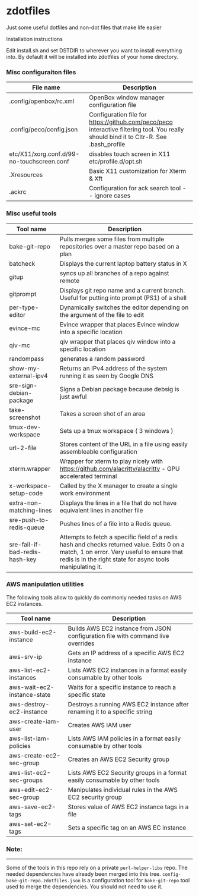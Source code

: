 # zdotfiles

Just some useful dotfiles and non-dot files that make life easier

Installation instructions

Edit install.sh and set DSTDIR to wherever you want to install everything into.
By default it will be installed into zdotfiles of your home directory.

### Misc configuraiton files

File name                                  | Description
-------------------------------------------|-------------
.config/openbox/rc.xml                     | OpenBox window manager configuration file
.config/peco/config.json                   | Configuration file for https://github.com/peco/peco interactive filtering tool. You really should bind it to Cltr-R. See .bash_profile
etc/X11/xorg.conf.d/99-no-touchscreen.conf | disables touch screen in X11 etc/profile.d/opt.sh |  /opt/bin tree should really be a part of the path in a modern system
.Xresources                                | Basic X11 customization for Xterm & Xft
.ackrc                                     | Configuration for ack search tool -- ignore cases

### Misc useful tools

Tool name                      | Description
-------------------------------|-----------
bake-git-repo                  | Pulls merges some files from multiple repositories over a master repo based on a plan
batcheck                       | Displays the current laptop battery status in X
gitup                          | syncs up all branches of a repo against remote
gitprompt                      | Displays git repo name and a current branch. Useful for putting into prompt (PS1) of a shell
per-type-editor                | Dynamically switches the editor depending on the argument of the file to edit
evince-mc                      | Evince wrapper that places Evince window into a specific location
qiv-mc                         | qiv wrapper that places qiv window into a specific location
randompass                     | generates a random password
show-my-external-ipv4          | Returns an IPv4 address of the system running it as seen by Google DNS
sre-sign-debian-package        | Signs a Debian package because debsig is just awful
take-screenshot                | Takes a screen shot of an area
tmux-dev-workspace             | Sets up a tmux workspace ( 3 windows )
url-2-file                     | Stores content of the URL in a file using easily assembleable configuration
xterm.wrapper                  | Wrapper for xterm to play nicely with https://github.com/alacritty/alacritty - GPU accelerated terminal
x-workspace-setup-code         | Called by the X manager to create a single work environment
extra-non-matching-lines       | Displays the lines in a file that do not have equivalent lines in another file
sre-push-to-redis-queue        | Pushes lines of a file into a Redis queue.
sre-fail-if-bad-redis-hash-key | Attempts to fetch a specific field of a redis hash and checks returned value. Exits 0 on a match, 1 on error. Very useful to ensure that redis is in the right state for async tools manipulating it.


### AWS manipulation utilities

The following tools allow to quickly do commonly needed tasks on AWS EC2 instances.

Tool name                   | Description
----------------------------|-----------------------------------------------------------------------
aws-build-ec2-instance      | Builds AWS EC2 instance from JSON configuration file with command live overrides
aws-srv-ip                  | Gets an IP address of a specific AWS EC2 instance
aws-list-ec2-instances      | Lists AWS EC2 instances in a format easily consumable by other tools
aws-wait-ec2-instance-state | Waits for a specific instance to reach a specific state
aws-destroy-ec2-instance    | Destroys a running AWS EC2 instance after renaming it to a specific string
aws-create-iam-user         | Creates AWS IAM user
aws-list-iam-policies       | Lists AWS IAM policies in a format easily consumable by other tools
aws-create-ec2-sec-group    | Creates an AWS EC2 Security group
aws-list-ec2-sec-groups     | Lists AWS EC2 Security groups in a format easily consumable by other tools
aws-edit-ec2-sec-group      | Manipulates individual rules in the AWS EC2 security group
aws-save-ec2-tags           | Stores value of AWS EC2 instance tags in a file
aws-set-ec2-tags            | Sets a specific tag on an AWS EC instance


### Note:
---------

Some of the tools in this repo rely on a private ``perl-helper-libs`` repo. The needed dependencies have already been merged into this tree.
``config-bake-git-repo.zdotfiles.json`` is a configuration tool for ``bake-git-repo`` tool used to merge the dependencies. You should not need to use it.
